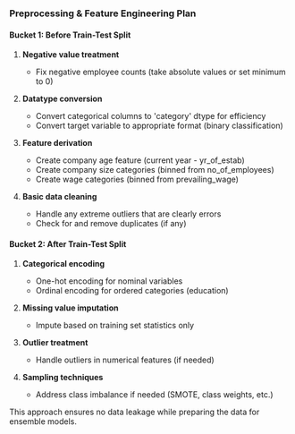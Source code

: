 ### Preprocessing & Feature Engineering Plan

#### Bucket 1: Before Train-Test Split
1. **Negative value treatment**
   - Fix negative employee counts (take absolute values or set minimum to 0)

2. **Datatype conversion**
   - Convert categorical columns to 'category' dtype for efficiency
   - Convert target variable to appropriate format (binary classification)

3. **Feature derivation**
   - Create company age feature (current year - yr_of_estab)
   - Create company size categories (binned from no_of_employees)
   - Create wage categories (binned from prevailing_wage)

4. **Basic data cleaning**
   - Handle any extreme outliers that are clearly errors
   - Check for and remove duplicates (if any)

#### Bucket 2: After Train-Test Split
1. **Categorical encoding**
   - One-hot encoding for nominal variables
   - Ordinal encoding for ordered categories (education)

2. **Missing value imputation**
   - Impute based on training set statistics only

3. **Outlier treatment**
   - Handle outliers in numerical features (if needed)

4. **Sampling techniques**
   - Address class imbalance if needed (SMOTE, class weights, etc.)

This approach ensures no data leakage while preparing the data for ensemble models.
